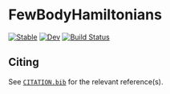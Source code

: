 # FewBodyHamiltonians

[![Stable](https://img.shields.io/badge/docs-stable-blue.svg)](https://JuliaFewBody.github.io/FewBodyHamiltonians.jl/stable/)
[![Dev](https://img.shields.io/badge/docs-dev-blue.svg)](https://JuliaFewBody.github.io/FewBodyHamiltonians.jl/dev/)
[![Build Status](https://github.com/JuliaFewBody/FewBodyHamiltonians.jl/actions/workflows/CI.yml/badge.svg?branch=main)](https://github.com/JuliaFewBody/FewBodyHamiltonians.jl/actions/workflows/CI.yml?query=branch%3Amain)

## Citing

See [`CITATION.bib`](CITATION.bib) for the relevant reference(s).
